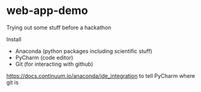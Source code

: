 # web-app-demo
Trying out some stuff before a hackathon

Install
- Anaconda (python packages including scientific stuff)
- PyCharm (code editor)
- Git (for interacting with github)

https://docs.continuum.io/anaconda/ide_integration to tell PyCharm where git is
